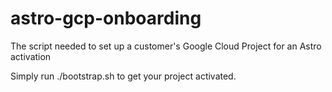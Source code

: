 # astro-gcp-onboarding
The script needed to set up a customer's Google Cloud Project for an Astro activation

Simply run ./bootstrap.sh to get your project activated.
